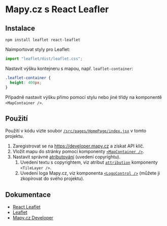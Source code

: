 # Mapy.cz s React Leafler

## Instalace

```shell
npm install leaflet react-leaflet
```

Naimportovat styly pro Leaflet:

```javascript
import "leaflet/dist/leaflet.css";
```

Nastavit výšku kontejneru s mapou, např. `leaflet-container`:
```css
.leaflet-container {
  height: 400px;
}
```

Případně nastavit výšku přímo pomocí stylu nebo jiné třídy na komponentě `<MapContainer />`.

## Použití
Použití v kódu vizte soubor [`/src/pages/HomePage/index.jsx`](https://github.com/FilipJirsak-Czechitas/react-leaflet-mapy/blob/main/src/pages/HomePage/index.jsx) v tomto projektu.

1. Zaregistrovat se na https://developer.mapy.cz a získat API klíč.
1. Vložit mapu do stránky pomocí komponenty [`<MapContainer />`](https://github.com/FilipJirsak-Czechitas/react-leaflet-mapy/blob/f5660e7e476c1e16a167e9207b0bda8c0d62793b/src/pages/HomePage/index.jsx#L39-L55).
1. Nastavit správné [atributování](https://developer.mapy.cz/rest-api/atributovani/) (uvedení copyrightu).
    1. Uvedení textu s copyrightem, viz atribut [`attribution`](https://github.com/FilipJirsak-Czechitas/react-leaflet-mapy/blob/f5660e7e476c1e16a167e9207b0bda8c0d62793b/src/pages/HomePage/index.jsx#L43) komponenty `<TileLayer />`.
    1. Uvedení loga Mapy.cz, viz komponenta [`<LogoControl />`](https://github.com/FilipJirsak-Czechitas/react-leaflet-mapy/blob/f5660e7e476c1e16a167e9207b0bda8c0d62793b/src/pages/HomePage/index.jsx#L17-L28) (můžete ji zkopírovat do svého projektu).

## Dokumentace
* [React Leaflet](https://react-leaflet.js.org/)
* [Leaflet](https://leafletjs.com)
* [Mapy.cz Developer](https://developer.mapy.cz/)
